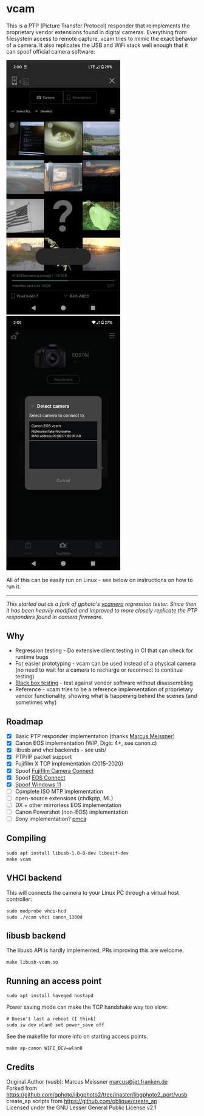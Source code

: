 # vcam
This is a PTP (Picture Transfer Protocol) responder that reimplements the proprietary vendor extensions found in digital cameras.
Everything from filesystem access to remote capture, vcam tries to mimic the exact behavior of a camera. It also replicates
the USB and WiFi stack well enough that it can spoof official camera software:

<img title="Fujifilm Camera Connect connected to spoofed X-H1-ABCD" src="bin/Screenshot_20240402-140041.png" width="300"><img src="bin/Screenshot_20240402-140506.png" width="300">

All of this can be easily run on Linux - see below on instructions on how to run it.

---

*This started out as a fork of gphoto's [vcamera](https://github.com/gphoto/libgphoto2/tree/master/libgphoto2_port/vusb) regression tester.
Since then it has been heavily modified and improved to more closely replicate the PTP responders found in camera firmware.*

## Why
- Regression testing - Do extensive client testing in CI that can check for runtime bugs
- For easier prototyping - vcam can be used instead of a physical camera (no need to wait for a camera to recharge or reconnect to continue testing)
- [Black box testing](https://en.wikipedia.org/wiki/Black-box_testing) - test against vendor software without disassembling
- Reference - vcam tries to be a reference implementation of proprietary vendor functionality, showing what is happening behind the scenes (and sometimes why)

## Roadmap
- [x] Basic PTP responder implementation (thanks [Marcus Meissner](https://github.com/msmeissn))
- [x] Canon EOS implementation (WIP, Digic 4+, see canon.c)
- [x] libusb and vhci backends - see usb/
- [x] PTP/IP packet support
- [x] Fujifilm X TCP implementation (2015-2020)
- [x] Spoof [Fujifilm Camera Connect](https://play.google.com/store/apps/details?id=com.fujifilm_dsc.app.remoteshooter&hl=en_US&gl=US)
- [x] Spoof [EOS Connect](https://play.google.com/store/apps/details?id=jp.co.canon.ic.cameraconnect&hl=en_US&gl=US)
- [x] [Spoof Windows 11](https://x.com/danielcdev/status/1867440146389295532)
- [ ] Complete ISO MTP implementation
- [ ] open-source extensions (chdkptp, ML)
- [ ] DX + other mirrorless EOS implementation
- [ ] Canon Powershot (non-EOS) implementation
- [ ] Sony implementation? [pmca](https://github.com/ma1co/Sony-PMCA-RE)

## Compiling
```
sudo apt install libusb-1.0-0-dev libexif-dev
make vcam
```

## VHCI backend
This will connects the camera to your Linux PC through a virtual host controller:
```
sudo modprobe vhci-hcd
sudo ./vcam vhci canon_1300d
```

## libusb backend
The libusb API is hardly implemented, PRs improving this are welcome.
```
make libusb-vcam.so
```

## Running an access point
```
sudo apt install haveged hostapd
```
Power saving mode can make the TCP handshake way too slow:
```
# Doesn't last a reboot (I think)
sudo iw dev wlan0 set power_save off
```
See the makefile for more info on starting access points.
```
make ap-canon WIFI_DEV=wlan0
```

## Credits
Original Author (vusb): Marcus Meissner <marcus@jet.franken.de>  
Forked from https://github.com/gphoto/libgphoto2/tree/master/libgphoto2_port/vusb  
create_ap scripts from https://github.com/oblique/create_ap  
Licensed under the GNU Lesser General Public License v2.1  
